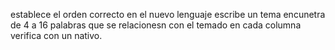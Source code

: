 establece el orden correcto en el nuevo lenguaje
escribe un tema
encunetra de 4 a 16 palabras que se relacionesn con el temado en cada columna
verifica con un nativo.
